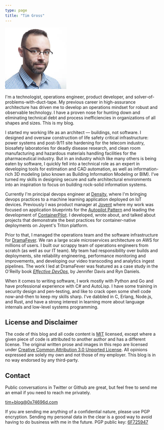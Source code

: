 ```yaml
---
type: page
title: "Tim Gross"
---
```


<div><img class="about-avatar" src="/images/avatar.png" title="Tim Gross" alt="avatar" /></div>

I'm a technologist, operations engineer, product developer, and solver-of-problems-with-duct-tape. My previous career in high-assurance architecture has driven me to develop an operations mindset for robust and observable technology. I have a proven nose for hunting down and eliminating technical debt and process inefficiencies in organizations of all shapes and sizes. This is my blog.

I started my working life as an architect &mdash; buildings, not software. I designed and oversaw construction of life safety critical infrastructure: power systems and post-9/11 site hardening for the telecom industry, biosafety laboratories for deadly disease research, and clean room manufacturing and hazardous materials handling facilities for the pharmaceutical industry. But in an industry which like many others is being eaten by software, I quickly fell into a technical role as an expert in developing tools for estimation and CAD automation, as well as information-rich 3D modeling (also known as Building Information Modeling or BIM). I've turned my skills in designing secure and safe architectural environments into an inspiration to focus on building rock-solid information systems.

Currently I'm principal devops engineer at [Density](https://www.density.io), where I'm bringing devops practices to a machine learning application deployed on IoT devices. Previously I was product manager at [Joyent](https://www.joyent.com/) where my work was focused on application blueprints for the [Autopilot Pattern](http://autopilotpattern.io) and leading the development of [ContainerPilot](https://www.joyent.com/containerpilot). I developed, wrote about, and talked about projects that demonstrate the best practices for container-native deployments on Joyent's Triton platform.

Prior to that, I managed the operations team and the software infrastructure for [DramaFever](http://www.dramafever.com). We ran a large scale microservices architecture on AWS for millions of users. I built our scrappy team of operations engineers from scratch (as well as our IT team). My team had responsibility over builds and deployments, site reliability engineering, performance monitoring and improvements, and developing our video transcoding and analytics ingest pipelines. The work I led at DramaFever was featured as a case study in the O'Reilly book [*Effective DevOps*](http://shop.oreilly.com/product/0636920039846.do), by Jennifer Davis and Ryn Daniels.

When it comes to writing software, I work mostly with Python and Go and have professional experience with C# and AutoLisp. I have some training in security design and pen-testing, and like to crack open some shell code now-and-then to keep my skills sharp. I've dabbled in C, Erlang, Node.js, and Rust, and have a strong interest in learning more about language internals and low-level systems programming.

## License and Disclaimer

The code of this blog and all code content is [MIT](https://github.com/tgross/tgross.github.io/blob/master/LICENSE) licensed, except where a given piece of code is attributed to another author and has a different license.
The original written prose and images in this repo are licensed under [Creative Common Attribution 3.0 Unported License](http://creativecommons.org/licenses/by-sa/3.0/deed.en_US).
All opinions expressed are solely my own and not those of my employer. This blog is in no way endorsed by any third-party.

## Contact

Public conversations in Twitter or Github are great, but feel free to send me an email if you need to reach me privately.

[tim+blog@0x74696d.com](mailto:tim+blog@0x74696d.com)

If you are sending me anything of a confidential nature, please use PGP encryption.  Sending my personal data in the clear is a good way to avoid having to do business with me in the future.
PGP public key: [6F725947](/6F725947.asc)
